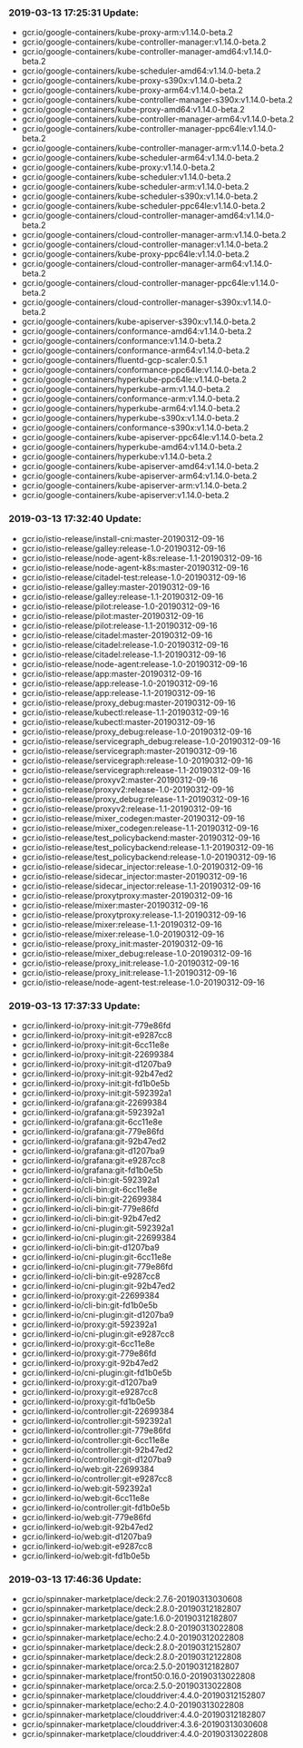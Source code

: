 ### 2019-03-13 17:25:31 Update:

- gcr.io/google-containers/kube-proxy-arm:v1.14.0-beta.2
- gcr.io/google-containers/kube-controller-manager:v1.14.0-beta.2
- gcr.io/google-containers/kube-controller-manager-amd64:v1.14.0-beta.2
- gcr.io/google-containers/kube-scheduler-amd64:v1.14.0-beta.2
- gcr.io/google-containers/kube-proxy-s390x:v1.14.0-beta.2
- gcr.io/google-containers/kube-proxy-arm64:v1.14.0-beta.2
- gcr.io/google-containers/kube-controller-manager-s390x:v1.14.0-beta.2
- gcr.io/google-containers/kube-proxy-amd64:v1.14.0-beta.2
- gcr.io/google-containers/kube-controller-manager-arm64:v1.14.0-beta.2
- gcr.io/google-containers/kube-controller-manager-ppc64le:v1.14.0-beta.2
- gcr.io/google-containers/kube-controller-manager-arm:v1.14.0-beta.2
- gcr.io/google-containers/kube-scheduler-arm64:v1.14.0-beta.2
- gcr.io/google-containers/kube-proxy:v1.14.0-beta.2
- gcr.io/google-containers/kube-scheduler:v1.14.0-beta.2
- gcr.io/google-containers/kube-scheduler-arm:v1.14.0-beta.2
- gcr.io/google-containers/kube-scheduler-s390x:v1.14.0-beta.2
- gcr.io/google-containers/kube-scheduler-ppc64le:v1.14.0-beta.2
- gcr.io/google-containers/cloud-controller-manager-amd64:v1.14.0-beta.2
- gcr.io/google-containers/cloud-controller-manager-arm:v1.14.0-beta.2
- gcr.io/google-containers/cloud-controller-manager:v1.14.0-beta.2
- gcr.io/google-containers/kube-proxy-ppc64le:v1.14.0-beta.2
- gcr.io/google-containers/cloud-controller-manager-arm64:v1.14.0-beta.2
- gcr.io/google-containers/cloud-controller-manager-ppc64le:v1.14.0-beta.2
- gcr.io/google-containers/cloud-controller-manager-s390x:v1.14.0-beta.2
- gcr.io/google-containers/kube-apiserver-s390x:v1.14.0-beta.2
- gcr.io/google-containers/conformance-amd64:v1.14.0-beta.2
- gcr.io/google-containers/conformance:v1.14.0-beta.2
- gcr.io/google-containers/conformance-arm64:v1.14.0-beta.2
- gcr.io/google-containers/fluentd-gcp-scaler:0.5.1
- gcr.io/google-containers/conformance-ppc64le:v1.14.0-beta.2
- gcr.io/google-containers/hyperkube-ppc64le:v1.14.0-beta.2
- gcr.io/google-containers/hyperkube-arm:v1.14.0-beta.2
- gcr.io/google-containers/conformance-arm:v1.14.0-beta.2
- gcr.io/google-containers/hyperkube-arm64:v1.14.0-beta.2
- gcr.io/google-containers/hyperkube-s390x:v1.14.0-beta.2
- gcr.io/google-containers/conformance-s390x:v1.14.0-beta.2
- gcr.io/google-containers/kube-apiserver-ppc64le:v1.14.0-beta.2
- gcr.io/google-containers/hyperkube-amd64:v1.14.0-beta.2
- gcr.io/google-containers/hyperkube:v1.14.0-beta.2
- gcr.io/google-containers/kube-apiserver-amd64:v1.14.0-beta.2
- gcr.io/google-containers/kube-apiserver-arm64:v1.14.0-beta.2
- gcr.io/google-containers/kube-apiserver-arm:v1.14.0-beta.2
- gcr.io/google-containers/kube-apiserver:v1.14.0-beta.2
### 2019-03-13 17:32:40 Update:

- gcr.io/istio-release/install-cni:master-20190312-09-16
- gcr.io/istio-release/galley:release-1.0-20190312-09-16
- gcr.io/istio-release/node-agent-k8s:release-1.1-20190312-09-16
- gcr.io/istio-release/node-agent-k8s:master-20190312-09-16
- gcr.io/istio-release/citadel-test:release-1.0-20190312-09-16
- gcr.io/istio-release/galley:master-20190312-09-16
- gcr.io/istio-release/galley:release-1.1-20190312-09-16
- gcr.io/istio-release/pilot:release-1.0-20190312-09-16
- gcr.io/istio-release/pilot:master-20190312-09-16
- gcr.io/istio-release/pilot:release-1.1-20190312-09-16
- gcr.io/istio-release/citadel:master-20190312-09-16
- gcr.io/istio-release/citadel:release-1.0-20190312-09-16
- gcr.io/istio-release/citadel:release-1.1-20190312-09-16
- gcr.io/istio-release/node-agent:release-1.0-20190312-09-16
- gcr.io/istio-release/app:master-20190312-09-16
- gcr.io/istio-release/app:release-1.0-20190312-09-16
- gcr.io/istio-release/app:release-1.1-20190312-09-16
- gcr.io/istio-release/proxy_debug:master-20190312-09-16
- gcr.io/istio-release/kubectl:release-1.1-20190312-09-16
- gcr.io/istio-release/kubectl:master-20190312-09-16
- gcr.io/istio-release/proxy_debug:release-1.0-20190312-09-16
- gcr.io/istio-release/servicegraph_debug:release-1.0-20190312-09-16
- gcr.io/istio-release/servicegraph:master-20190312-09-16
- gcr.io/istio-release/servicegraph:release-1.0-20190312-09-16
- gcr.io/istio-release/servicegraph:release-1.1-20190312-09-16
- gcr.io/istio-release/proxyv2:master-20190312-09-16
- gcr.io/istio-release/proxyv2:release-1.0-20190312-09-16
- gcr.io/istio-release/proxy_debug:release-1.1-20190312-09-16
- gcr.io/istio-release/proxyv2:release-1.1-20190312-09-16
- gcr.io/istio-release/mixer_codegen:master-20190312-09-16
- gcr.io/istio-release/mixer_codegen:release-1.1-20190312-09-16
- gcr.io/istio-release/test_policybackend:master-20190312-09-16
- gcr.io/istio-release/test_policybackend:release-1.1-20190312-09-16
- gcr.io/istio-release/test_policybackend:release-1.0-20190312-09-16
- gcr.io/istio-release/sidecar_injector:release-1.0-20190312-09-16
- gcr.io/istio-release/sidecar_injector:master-20190312-09-16
- gcr.io/istio-release/sidecar_injector:release-1.1-20190312-09-16
- gcr.io/istio-release/proxytproxy:master-20190312-09-16
- gcr.io/istio-release/mixer:master-20190312-09-16
- gcr.io/istio-release/proxytproxy:release-1.1-20190312-09-16
- gcr.io/istio-release/mixer:release-1.1-20190312-09-16
- gcr.io/istio-release/mixer:release-1.0-20190312-09-16
- gcr.io/istio-release/proxy_init:master-20190312-09-16
- gcr.io/istio-release/mixer_debug:release-1.0-20190312-09-16
- gcr.io/istio-release/proxy_init:release-1.0-20190312-09-16
- gcr.io/istio-release/proxy_init:release-1.1-20190312-09-16
- gcr.io/istio-release/node-agent-test:release-1.0-20190312-09-16
### 2019-03-13 17:37:33 Update:

- gcr.io/linkerd-io/proxy-init:git-779e86fd
- gcr.io/linkerd-io/proxy-init:git-e9287cc8
- gcr.io/linkerd-io/proxy-init:git-6cc11e8e
- gcr.io/linkerd-io/proxy-init:git-22699384
- gcr.io/linkerd-io/proxy-init:git-d1207ba9
- gcr.io/linkerd-io/proxy-init:git-92b47ed2
- gcr.io/linkerd-io/proxy-init:git-fd1b0e5b
- gcr.io/linkerd-io/proxy-init:git-592392a1
- gcr.io/linkerd-io/grafana:git-22699384
- gcr.io/linkerd-io/grafana:git-592392a1
- gcr.io/linkerd-io/grafana:git-6cc11e8e
- gcr.io/linkerd-io/grafana:git-779e86fd
- gcr.io/linkerd-io/grafana:git-92b47ed2
- gcr.io/linkerd-io/grafana:git-d1207ba9
- gcr.io/linkerd-io/grafana:git-e9287cc8
- gcr.io/linkerd-io/grafana:git-fd1b0e5b
- gcr.io/linkerd-io/cli-bin:git-592392a1
- gcr.io/linkerd-io/cli-bin:git-6cc11e8e
- gcr.io/linkerd-io/cli-bin:git-22699384
- gcr.io/linkerd-io/cli-bin:git-779e86fd
- gcr.io/linkerd-io/cli-bin:git-92b47ed2
- gcr.io/linkerd-io/cni-plugin:git-592392a1
- gcr.io/linkerd-io/cni-plugin:git-22699384
- gcr.io/linkerd-io/cli-bin:git-d1207ba9
- gcr.io/linkerd-io/cni-plugin:git-6cc11e8e
- gcr.io/linkerd-io/cni-plugin:git-779e86fd
- gcr.io/linkerd-io/cli-bin:git-e9287cc8
- gcr.io/linkerd-io/cni-plugin:git-92b47ed2
- gcr.io/linkerd-io/proxy:git-22699384
- gcr.io/linkerd-io/cli-bin:git-fd1b0e5b
- gcr.io/linkerd-io/cni-plugin:git-d1207ba9
- gcr.io/linkerd-io/proxy:git-592392a1
- gcr.io/linkerd-io/cni-plugin:git-e9287cc8
- gcr.io/linkerd-io/proxy:git-6cc11e8e
- gcr.io/linkerd-io/proxy:git-779e86fd
- gcr.io/linkerd-io/proxy:git-92b47ed2
- gcr.io/linkerd-io/cni-plugin:git-fd1b0e5b
- gcr.io/linkerd-io/proxy:git-d1207ba9
- gcr.io/linkerd-io/proxy:git-e9287cc8
- gcr.io/linkerd-io/proxy:git-fd1b0e5b
- gcr.io/linkerd-io/controller:git-22699384
- gcr.io/linkerd-io/controller:git-592392a1
- gcr.io/linkerd-io/controller:git-779e86fd
- gcr.io/linkerd-io/controller:git-6cc11e8e
- gcr.io/linkerd-io/controller:git-92b47ed2
- gcr.io/linkerd-io/controller:git-d1207ba9
- gcr.io/linkerd-io/web:git-22699384
- gcr.io/linkerd-io/controller:git-e9287cc8
- gcr.io/linkerd-io/web:git-592392a1
- gcr.io/linkerd-io/web:git-6cc11e8e
- gcr.io/linkerd-io/controller:git-fd1b0e5b
- gcr.io/linkerd-io/web:git-779e86fd
- gcr.io/linkerd-io/web:git-92b47ed2
- gcr.io/linkerd-io/web:git-d1207ba9
- gcr.io/linkerd-io/web:git-e9287cc8
- gcr.io/linkerd-io/web:git-fd1b0e5b
### 2019-03-13 17:46:36 Update:

- gcr.io/spinnaker-marketplace/deck:2.7.6-20190313030608
- gcr.io/spinnaker-marketplace/deck:2.8.0-20190312182807
- gcr.io/spinnaker-marketplace/gate:1.6.0-20190312182807
- gcr.io/spinnaker-marketplace/deck:2.8.0-20190313022808
- gcr.io/spinnaker-marketplace/echo:2.4.0-20190312022808
- gcr.io/spinnaker-marketplace/deck:2.8.0-20190312152807
- gcr.io/spinnaker-marketplace/deck:2.8.0-20190312122808
- gcr.io/spinnaker-marketplace/orca:2.5.0-20190312182807
- gcr.io/spinnaker-marketplace/front50:0.16.0-20190313022808
- gcr.io/spinnaker-marketplace/orca:2.5.0-20190313022808
- gcr.io/spinnaker-marketplace/clouddriver:4.4.0-20190312152807
- gcr.io/spinnaker-marketplace/echo:2.4.0-20190313022808
- gcr.io/spinnaker-marketplace/clouddriver:4.4.0-20190312182807
- gcr.io/spinnaker-marketplace/clouddriver:4.3.6-20190313030608
- gcr.io/spinnaker-marketplace/clouddriver:4.4.0-20190313022808
